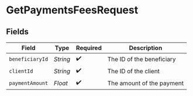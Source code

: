 # GetPaymentsFeesRequest


## Fields

| Field                     | Type                      | Required                  | Description               |
| ------------------------- | ------------------------- | ------------------------- | ------------------------- |
| `beneficiaryId`           | *String*                  | :heavy_check_mark:        | The ID of the beneficiary |
| `clientId`                | *String*                  | :heavy_check_mark:        | The ID of the client      |
| `paymentAmount`           | *Float*                   | :heavy_check_mark:        | The amount of the payment |